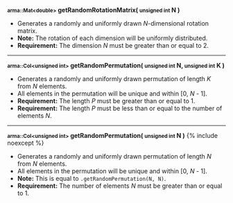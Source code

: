 **<small>arma::Mat&lt;double&gt;</small> getRandomRotationMatrix( <small>unsigned int</small> N )**

- Generates a randomly and uniformly drawn *N*-dimensional rotation matrix.
- **Note:** The rotation of each dimension will be uniformly distributed.
- **Requirement:** The dimension *N* must be greater than or equal to 2.

---
**<small>arma::Col&lt;unsigned int&gt;</small> getRandomPermutation( <small>unsigned int</small> N, <small>unsigned int</small> K )**

- Generates a randomly and uniformly drawn permutation of length *K* from *N* elements.
- All elements in the permutation will be unique and within [0, *N* - 1].
- **Requirement:** The length *P* must be greater than or equal to 1.
- **Requirement:** The length *P* must be less than or equal to the number of elements *N*.

---
**<small>arma::Col&lt;unsigned int&gt;</small> getRandomPermutation( <small>unsigned int</small> N )**
{% include noexcept %}

- Generates a randomly and uniformly drawn permutation of length *N* from *N* elements.
- All elements in the permutation will be unique and within [0, *N* - 1].
- **Note:** This is equal to `.getRandomPermutation(N, N)`.
- **Requirement:** The number of elements *N* must be greater than or equal to 1.